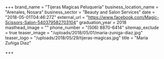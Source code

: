 +++
brand_name = "Tijeras Magicas Peluquería"
business_location_name = "Arenales, Nosara"
business_sector = "Beauty and Salon Services"
date = "2018-05-01T04:46:27Z"
external_url = "https://www.facebook.com/Magic-Scissors-Salon-540379582703104"
graduation_year = 2018
masthead_image = ""
phone_number = "(506) 8870-6414"
sitemap_exclude = true
teaser_image = "/uploads/2018/05/01/maria-zuniga-diaz.jpg"
teaser_logo = "/uploads/2018/05/29/tijeras-magicas.jpg"
title = "Maria Zuñiga Diaz"

+++
